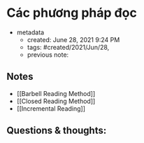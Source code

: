 # Các phương pháp đọc 

- metadata
	- created: June 28, 2021 9:24 PM 
	- tags: #created/2021/Jun/28,
	- previous note:

## Notes
- [[Barbell Reading Method]]
- [[Closed Reading Method]]
- [[Incremental Reading]]
## Questions & thoughts:

